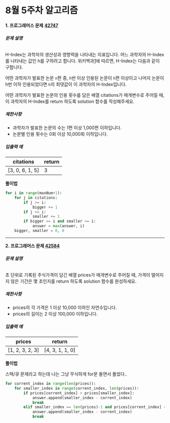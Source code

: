 # 8월 5주차 알고리즘

**1. 프로그래머스 문제** [**42747**](https://programmers.co.kr/learn/courses/30/lessons/42747)

###### **문제 설명**

H-Index는 과학자의 생산성과 영향력을 나타내는 지표입니다. 어느 과학자의 H-Index를 나타내는 값인 h를 구하려고 합니다. 위키백과[1](https://programmers.co.kr/learn/courses/30/lessons/42747#fn1)에 따르면, H-Index는 다음과 같이 구합니다.

어떤 과학자가 발표한 논문 `n`편 중, `h`번 이상 인용된 논문이 `h`편 이상이고 나머지 논문이 h번 이하 인용되었다면 `h`의 최댓값이 이 과학자의 H-Index입니다.

어떤 과학자가 발표한 논문의 인용 횟수를 담은 배열 citations가 매개변수로 주어질 때, 이 과학자의 H-Index를 return 하도록 solution 함수를 작성해주세요.

##### **제한사항**

- 과학자가 발표한 논문의 수는 1편 이상 1,000편 이하입니다.
- 논문별 인용 횟수는 0회 이상 10,000회 이하입니다.

##### **입출력 예**

| citations       | return |
| --------------- | ------ |
| [3, 0, 6, 1, 5] | 3      |

**풀이법**

```python
for i in range(maxNum+1):
    for j in citations:
        if j >= i:
            bigger += 1
        if j <= i:
            smaller += 1
        if bigger >= i and smaller <= i:
            answer = max(answer, i)
    bigger, smaller = 0, 0
```

--------

**2. 프로그래머스 문제 [42584](https://programmers.co.kr/learn/courses/30/lessons/42584)**

###### **문제 설명**

초 단위로 기록된 주식가격이 담긴 배열 prices가 매개변수로 주어질 때, 가격이 떨어지지 않은 기간은 몇 초인지를 return 하도록 solution 함수를 완성하세요.

##### **제한사항**

- prices의 각 가격은 1 이상 10,000 이하인 자연수입니다.
- prices의 길이는 2 이상 100,000 이하입니다.

##### **입출력 예**

| prices          | return          |
| --------------- | --------------- |
| [1, 2, 3, 2, 3] | [4, 3, 1, 1, 0] |

**풀이법**

스택/큐 문제라고 하는데 나는 그냥 무식하게 for문 돌면서 풀었다..

```python
for corrent_index in range(len(prices)):
    for smaller_index in range(corrent_index, len(prices)):
        if prices[corrent_index] > prices[smaller_index]:
            answer.append(smaller_index - corrent_index)
            break
        elif smaller_index == len(prices)-1 and prices[corrent_index] <= prices[smaller_index]:
            answer.append(smaller_index - corrent_index)
            break
```

